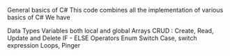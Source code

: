 General basics of C#
This code combines all the implementation of various basics of C#
We have

Data Types
Variables both local and global
Arrays
CRUD : Create, Read, Update and Delete
IF - ELSE
Operators
Enum
Switch Case, switch expression
Loops, Pinger

